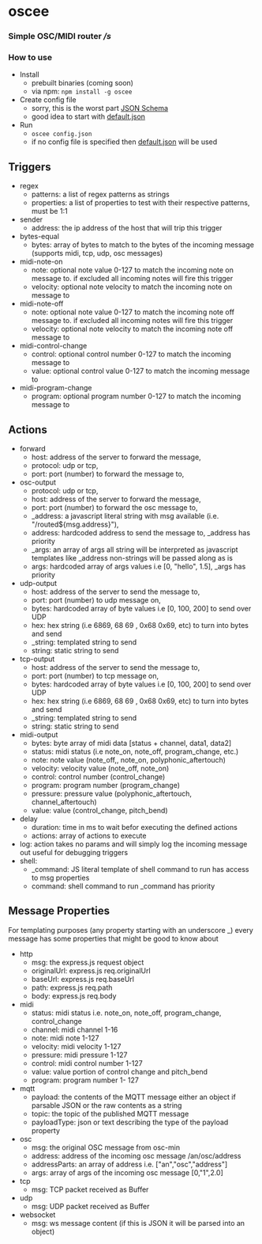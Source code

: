 # oscee

### Simple OSC/MIDI router _/s_

### How to use
- Install
    - prebuilt binaries (coming soon)
    - via npm: `npm install -g oscee`
- Create config file
    - sorry, this is the worst part [JSON Schema](https://oscee.jwetzell.com/docs/schema/config)
    - good idea to start with [default.json](src/config/default.json)
- Run
    - `oscee config.json`
    - if no config file is specified then [default.json](src/config/default.json) will be used 

## Triggers
- regex
    - patterns: a list of regex patterns as strings
    - properties: a list of properties to test with their respective patterns, must be 1:1 
- sender
    - address: the ip address of the host that will trip this trigger
- bytes-equal
    - bytes: array of bytes to match to the bytes of the incoming message (supports midi, tcp, udp, osc messages)
- midi-note-on
    - note: optional note value 0-127 to match the incoming note on message to. if excluded all incoming notes will fire this trigger
    - velocity: optional note velocity to match the incoming note on message to
- midi-note-off
    - note: optional note value 0-127 to match the incoming note off message to. if excluded all incoming notes will fire this trigger
    - velocity: optional note velocity to match the incoming note off message to
- midi-control-change
    - control: optional control number 0-127 to match the incoming message to
    - value: optional control value 0-127 to match the incoming message to
- midi-program-change
    - program: optional program number 0-127 to match the incoming message to

## Actions
- forward
    - host: address of the server to forward the message,
    - protocol: udp or tcp,
    - port: port (number) to forward the message to,
- osc-output
    - protocol: udp or tcp,
    - host: address of the server to forward the message,
    - port: port (number) to forward the osc message to,
    - _address: a javascript literal string with msg available (i.e. "/routed${msg.address}"),
    - address: hardcoded address to send the message to, _address has priority
    - _args: an array of args all string will be interpreted as javascript templates like _address non-strings will be passed along as is
    - args: hardcoded array of args values i.e [0, "hello", 1.5], _args has priority
- udp-output
    - host: address of the server to send the message to,
    - port: port (number) to udp message on,
    - bytes: hardcoded array of byte values i.e [0, 100, 200] to send over UDP
    - hex: hex string (i.e 6869, 68 69 , 0x68 0x69, etc) to turn into bytes and send
    - _string: templated string to send
    - string: static string to send
- tcp-output
    - host: address of the server to send the message to,
    - port: port (number) to tcp message on,
    - bytes: hardcoded array of byte values i.e [0, 100, 200] to send over UDP
    - hex: hex string (i.e 6869, 68 69 , 0x68 0x69, etc) to turn into bytes and send
    - _string: templated string to send
    - string: static string to send
- midi-output
    - bytes: byte array of midi data [status + channel, data1, data2]
    - status: midi status (i.e note_on, note_off, program_change, etc.)
    - note: note value (note_off,, note_on, polyphonic_aftertouch)
    - velocity: velocity value (note_off, note_on)
    - control: control number (control_change)
    - program: program number (program_change)
    - pressure: pressure value (polyphonic_aftertouch, channel_aftertouch)
    - value: value (control_change, pitch_bend)
- delay
    - duration: time in ms to wait befor executing the defined actions
    - actions: array of actions to execute
- log: action takes no params and will simply log the incoming message out useful for debugging triggers
- shell:
    - _command: JS literal template of shell command to run has access to msg properties
    - command: shell command to run _command has priority

## Message Properties

For templating purposes (any property starting with an underscore _) every message has some properties that might be good to know about

- http
    - msg: the express.js request object
    - originalUrl: express.js req.originalUrl
    - baseUrl: express.js req.baseUrl
    - path: express.js req.path
    - body: express.js req.body
- midi
    - status: midi status i.e. note_on, note_off, program_change, control_change
    - channel: midi channel 1-16
    - note: midi note 1-127
    - velocity: midi velocity 1-127
    - pressure: midi pressure 1-127
    - control: midi control number 1-127
    - value: value portion of control change and pitch_bend 
    - program: program number 1- 127
- mqtt
    - payload: the contents of the MQTT message either an object if parsable JSON or the raw contents as a string
    - topic: the topic of the published MQTT message
    - payloadType: json or text describing the type of the payload property
- osc
    - msg: the original OSC message from osc-min
    - address: address of the incoming osc message /an/osc/address
    - addressParts: an array of address i.e. ["an","osc","address"] 
    - args: array of args of the incoming osc message [0,"1",2.0]
- tcp
    - msg: TCP packet received as Buffer
- udp
    - msg: UDP packet received as Buffer
- websocket
    - msg: ws message content (if this is JSON it will be parsed into an object)